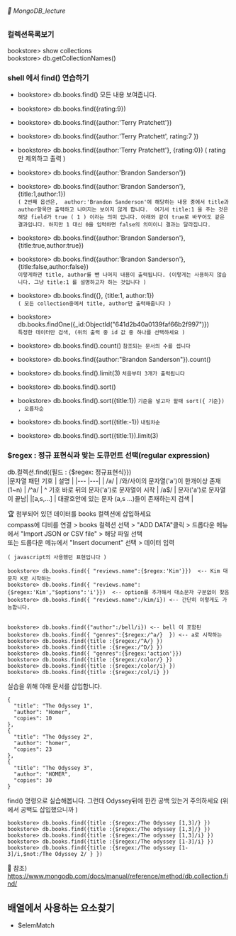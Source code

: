###### :cactus:  MongoDB_lecture

### 컬렉션목록보기
bookstore> show collections   
bookstore> db.getCollectionNames()  

### shell 에서 find() 연습하기
- bookstore> db.books.find()  모든 내용 보여줍니다. 
- bookstore> db.books.find({rating:9})
- bookstore> db.books.find({author:'Terry Pratchett'})
- bookstore> db.books.find({author:'Terry Pratchett', rating:7 })
- bookstore> db.books.find({author:'Terry Pratchett'}, {rating:0}) ( rating 만 제외하고 출력 )
- bookstore> db.books.find({author:'Brandon Sanderson'})
- bookstore> db.books.find({author:'Brandon Sanderson'}, {title:1,author:1})   
``` ( 2번째 옵션은,  author:'Brandon Sanderson'에 해당하는 내용 중에서 title과 author항목만 출력하고 나머지는 보이지 않게 합니다.  여기서 title:1 을 주는 것은 해당 field가 true ( 1 ) 이라는 의미 입니다. 아래와 같이 true로 바꾸어도 같은 결과입니다. 하지만 1 대신 0을 입력하면 false의 의미이니 결과는 달라집니다.   ```
- bookstore> db.books.find({author:'Brandon Sanderson'}, {title:true,author:true})
- bookstore> db.books.find({author:'Brandon Sanderson'}, {title:false,author:false})     
``` 이렇게하면 title, author를 뺀 나머지 내용이 출력됩니다. (이렇게는 사용하지 않습니다. 그냥 title:1 를 설명하고자 하는 것입니다 ) ```


- bookstore> db.books.find({}, {title:1, author:1})   
```( 모든 collection중에서 title, author만 출력해줍니다 )   ```
- bookstore> db.books.findOne({_id:ObjectId("641d2b40a0139faf66b2f997")})    
  ``` 특정한 데이터만 검색, (위의 출력 중 id 값 중 하나를 선택하세요 ) ```
- bookstore> db.books.find().count()
``` 참조되는 문서의 수를 셉니다 ```
- bookstore> db.books.find({author:"Brandon Sanderson"}).count()
- bookstore> db.books.find().limit(3) 
``` 처음부터 3개가 출력됩니다 ```
- bookstore> db.books.find().sort()
- bookstore> db.books.find().sort({title:1})  ``` 기준을 넣고자 할때 sort({ 기준}) , 오름차순 ```
- bookstore> db.books.find().sort({title:-1}) ``` 내림차순 ``` 
- bookstore> db.books.find().sort({title:1}).limit(3)   



### $regex : 정규 표현식과 맞는 도큐먼트 선택(regular expression)

db.컬렉션.find({필드 : {$regex: 정규표현식}})   
|문자열 패턴 기호 | 설명 |
|--- |---|
| /a/ | /와/사이의 문자열('a')이 한개이상 존재 (1~n)
| /^a/ | ^ 기호 바로 뒤의 문자('a')로 문자열이 시작
| /a$/ | 문자('a')로 문자열이 끝남|
|[a,s,...] | 대괄호안에 있는 문자 (a,s ...)들이 존재하는지 검색 | 


:trophy: 첨부되어 있던 데이터를 books 컬렉션에 삽입하세요  
compass에 디비를 연결 > books 컬렉션 선택 > "ADD DATA"클릭 > 드롭다운 메뉴에서 "Import JSON or CSV file" > 해당 파일 선택   
또는  드룹다운 메뉴에서 "Insert document" 선택 > 데이터 입력


```  
( javascript의 사용했던 표현입니다 )

bookstore> db.books.find({ "reviews.name":{$regex:'Kim'}})  <-- Kim 대문자 K로 시작하는
bookstore> db.books.find({ "reviews.name":{$regex:'Kim',"$options":'i'}})  <-- option를 추가해서 대소문자 구분없이 찾음
bookstore> db.books.find({ "reviews.name":/kim/i}) <-- 간단히 이렇게도 가능합니다.


bookstore> db.books.find({"author":/bell/i}) <-- bell 이 포함된
bookstore> db.books.find({ "genres":{$regex:/^a/}  }) <-- a로 시작하는 
bookstore> db.books.find({title :{$regex:/^A/} }) 
bookstore> db.books.find({title :{$regex:/^D/} })
bookstore> db.books.find({ "genres":{$regex:'action'}})
bookstore> db.books.find({title :{$regex:/color/} })
bookstore> db.books.find({title :{$regex:/color/i} })
bookstore> db.books.find({title :{$regex:/col/i} })
```

실습을 위해 아래 문서를 삽입합니다. 
```
{
  "title": "The Odyssey 1",
  "author": "Homer",
  "copies": 10
},
{
  "title": "The Odyssey 2",
  "author": "homer",
  "copies": 23
},
{
  "title": "The Odyssey 3",
  "author": "HOMER",
  "copies": 30
}
```
find() 명령으로 실습해봅니다. 그런데 Odyssey뒤에 한칸 공백 있는거 주의하세요 (위에서 공백도 삽입했으니까 )   
```
bookstore> db.books.find({title :{$regex:/The Odyssey [1,3]/} })
bookstore> db.books.find({title :{$regex:/The odyssey [1,3]/} })
bookstore> db.books.find({title :{$regex:/The odyssey [1,3]/i} })
bookstore> db.books.find({title :{$regex:/The odyssey [1-3]/i} })
bookstore> db.books.find({title :{$regex:/The odyssey [1-3]/i,$not:/The Odyssey 2/ } })
```  

📝 참조)
https://www.mongodb.com/docs/manual/reference/method/db.collection.find/

## 배열에서 사용하는 요소찾기
- $elemMatch 


